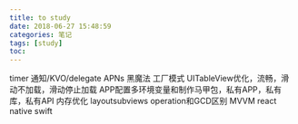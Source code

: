 ```yaml
---
title: to study
date: 2018-06-27 15:48:59
categories: 笔记
tags: [study]
toc:
---
```


timer 
通知/KVO/delegate
APNs
黑魔法
工厂模式
UITableView优化，流畅，滑动不加载，滑动停止加载
APP配置多环境变量和制作马甲包，私有APP，私有库，私有API
内存优化
layoutsubviews
operation和GCD区别
MVVM
react native
swift
